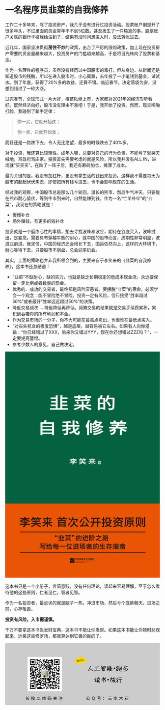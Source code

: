 # 一名程序员韭菜的自我修养

工作二十多年来，除了投资房产，我几乎没有进行过投资活动。股票账户倒是开了很多年头，不过里面的资金常年不不到5位数。甚至发生了一件尴尬的事，股票账户关联的银行卡被我给注销了，结果有段时间想进入时，没法转账进去。

近几年，国家坚决贯彻**房住不炒**的政策，出台了严厉的限购政策，加上现在投资房产需要的资金量越来越大，投资房产的门槛越来越高，于是将目光转向了股票和基金。

作为一名理性的程序员，虽然没有经历过中国股市的毒打，但从身边、从新闻还是知道股市的残酷，所以在进入股市时，小心翼翼，去年投了一小笔钱到基金，试试水。到了年底，获得了20%多的收益，还算不错。临近春节，决定落袋为安，没想到错过了一轮大涨。

过完春节，全球形式一片大好，疫苗陆续上市，大家都对2021年的经济形势看好。既然经济向好，股市没有理由不涨吧！于是，我开始了投资。然而，现实啪啪打脸，我碰到了新手定律：

> 你一买，它就开始跌；
>
> 你一卖，它就开始涨；

而且还是一路跌下去，令人无比绝望，最多的时候跌去了40%多。

对于投资，我还算比较理性。成年人嘛，总要对自己的行为负责，不能亏了就哭天喊地，骂政府骂庄家。投资首先需要考虑的就是风险，所以我并没有ALL IN，进场就“买买买”。在跌了一阵子后，我还有筹码加仓，摊薄了成本。

最为关键的是，我没有加杠杆，更没有拿生活的钱出来投资。这样我不需要每天为股市的起起伏伏焦虑，即使把所有钱亏进去，也不会影响现在的生活。

经过我的观察，中国股市总是那么几个轮回，漫长的熊市，然后牛气冲天。只要能在熊市耐心蛰伏，等到牛市到来时，自然能赚到钱。作为一名“亡羊补牢”的“韭菜”，我现在的策略就是：

* 慢慢补仓
* 场外赚钱，有更多的钱补仓

投资就是一个磨练心性的事情，想去寻找波峰和波谷，期待在谷底买入，波峰抛出，是妄念。需要具有穿越牛熊的耐心，就中国的股市而言，周期性非常明显，波浪式前进。我坚信，中国的经济还会增长下去，国运依然向上，这样的大环境下，耐心等待下去，只要股市不崩盘，总会迎来机会。

其实，上面的策略也并非我所领会到的，主要来自于李笑来的《韭菜的自我修养》，这本书还总结道：

* “韭菜”不缺耐心，缺的实力，也就是缺乏长期稳定的低成本现金流，永远要保留一定比例或者数量的现金。
* 优秀的、成功的交易者，最终都是风险厌恶者。要摆脱“韭菜”的宿命，必须学会一个观念：能不冒险绝不冒险。投资一定有风险，但只接受“胜率超过50%”或者最好“胜率远远超过50%”的决策。
* 降低交易频次 ... 降低降低再降低。频繁交易的结果就是交易手续费累积，累积到吞噬你的所有利润和本金。
* 作为交易市场的一分子，你不大可能在最高点卖出，也很难在最低点买入。
* “对丧失机会的极度恐惧”，越是底层，越容易被它左右。如果有人向你灌输：“你已经错过了XXX，后来你又错过YYY，现在你还想错过ZZZ吗？”，一定要提高警惕。
* 参考少数人的意见，自己做决定。

![](https://raw.githubusercontent.com/mogoweb/mywritings/master/book_wechat/202104/images/a_programmer_in_progress_01.jpg)

这本书只是一个小册子，言简意赅，没有任何理论，读起来容易理解，至于怎么看待他的这些原则，仁者见仁，智者见智。

作为一名投资者，最忌讳的就是脑子一热，冲进市场，然后亏个底裤朝天。进场之前，心存敬畏。

**投资有风险，入市需谨慎。**

千万不要拿这本书当发财宝典，这本书不能让你发财。如果这本书能让你顿时悲观起来，远离这些修罗场，那就算达到它善的目的了。

![](https://raw.githubusercontent.com/mogoweb/mywritings/master/book_wechat/common_images/%E5%BE%AE%E4%BF%A1%E5%85%AC%E4%BC%97%E5%8F%B7_%E5%85%B3%E6%B3%A8%E4%BA%8C%E7%BB%B4%E7%A0%81.png)